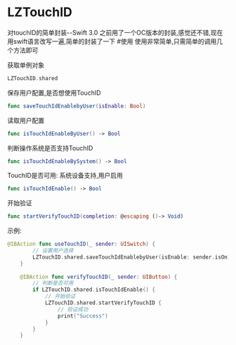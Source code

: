 # LZTouchID
对touchID的简单封装--Swift 3.0
之前用了一个OC版本的封装,感觉还不错,现在用swift语言改写一遍,简单的封装了一下
#使用
使用非常简单,只需简单的调用几个方法即可

获取单例对象
```swift
LZTouchID.shared
```

保存用户配置,是否想使用TouchID 
```swift
func saveTouchIdEnablebyUser(isEnable: Bool)
```
读取用户配置
```swift
func isTouchIdEnableByUser() -> Bool
```
判断操作系统是否支持TouchID
```swift
func isTouchIdEnableBySystem() -> Bool
```
TouchID是否可用: 系统设备支持,用户启用
```swift
func isTouchIdEnable() -> Bool
```
开始验证
```swift
func startVerifyTouchID(completion: @escaping ()-> Void) 
```
示例:
```swift
@IBAction func useTouchID(_ sender: UISwitch) {
        // 设置用户选择
        LZTouchID.shared.saveTouchIdEnablebyUser(isEnable: sender.isOn)
    }
    
    @IBAction func verifyTouchID(_ sender: UIButton) {
        // 判断是否可用
        if LZTouchID.shared.isTouchIdEnable() {
            // 开始验证
            LZTouchID.shared.startVerifyTouchID {
                // 验证成功
                print("Success")
            }
        }
    }
```
